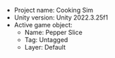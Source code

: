 <!-- UNITY CODE ASSIST INSTRUCTIONS START -->
- Project name: Cooking Sim
- Unity version: Unity 2022.3.25f1
- Active game object:
  - Name: Pepper Slice
  - Tag: Untagged
  - Layer: Default
<!-- UNITY CODE ASSIST INSTRUCTIONS END -->